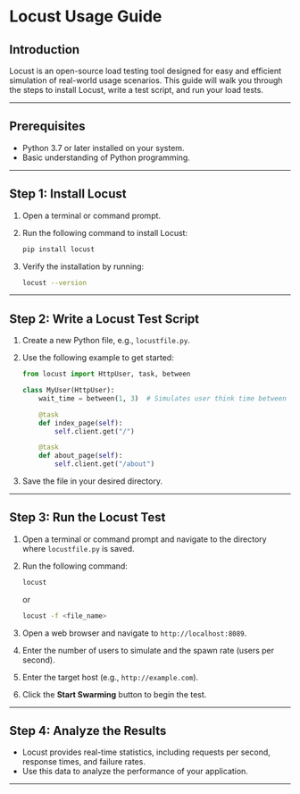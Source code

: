 # Locust Usage Guide

## Introduction

Locust is an open-source load testing tool designed for easy and efficient simulation of real-world usage scenarios. This guide will walk you through the steps to install Locust, write a test script, and run your load tests.

---

## Prerequisites

- Python 3.7 or later installed on your system.
- Basic understanding of Python programming.

---

## Step 1: Install Locust

1. Open a terminal or command prompt.

2. Run the following command to install Locust:

   ```bash
   pip install locust
   ```

3. Verify the installation by running:

   ```bash
   locust --version
   ```

---

## Step 2: Write a Locust Test Script

1. Create a new Python file, e.g., `locustfile.py`.

2. Use the following example to get started:

   ```python
   from locust import HttpUser, task, between

   class MyUser(HttpUser):
       wait_time = between(1, 3)  # Simulates user think time between requests

       @task
       def index_page(self):
           self.client.get("/")

       @task
       def about_page(self):
           self.client.get("/about")
   ```

3. Save the file in your desired directory.

---

## Step 3: Run the Locust Test

1. Open a terminal or command prompt and navigate to the directory where `locustfile.py` is saved.

2. Run the following command:

   ```bash
   locust
   ```

   or
   ```bash
   locust -f <file_name>
   ```

3. Open a web browser and navigate to `http://localhost:8089`.

4. Enter the number of users to simulate and the spawn rate (users per second).

5. Enter the target host (e.g., `http://example.com`).

6. Click the **Start Swarming** button to begin the test.

---

## Step 4: Analyze the Results

- Locust provides real-time statistics, including requests per second, response times, and failure rates.
- Use this data to analyze the performance of your application.

---